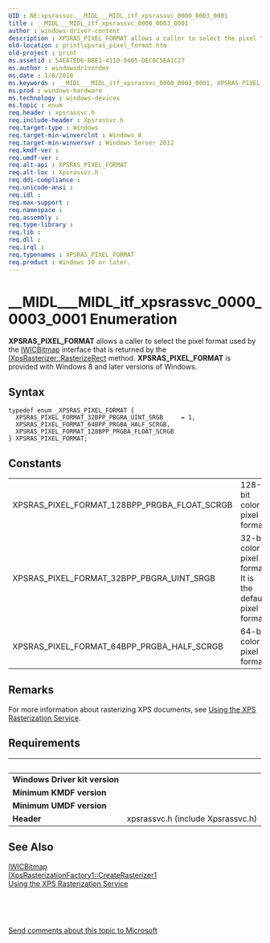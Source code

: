 ```yaml
---
UID : NE:xpsrassvc.__MIDL___MIDL_itf_xpsrassvc_0000_0003_0001
title : __MIDL___MIDL_itf_xpsrassvc_0000_0003_0001
author : windows-driver-content
description : XPSRAS_PIXEL_FORMAT allows a caller to select the pixel format used by the IWICBitmap interface that is returned by the IXpsRasterizer::RasterizeRect method. XPSRAS_PIXEL_FORMAT is provided with Windows 8 and later versions of Windows.
old-location : print\xpsras_pixel_format.htm
old-project : print
ms.assetid : 54EA7ED6-BBE1-4110-8405-DEC0C5EA1C27
ms.author : windowsdriverdev
ms.date : 1/8/2018
ms.keywords : __MIDL___MIDL_itf_xpsrassvc_0000_0003_0001, XPSRAS_PIXEL_FORMAT
ms.prod : windows-hardware
ms.technology : windows-devices
ms.topic : enum
req.header : xpsrassvc.h
req.include-header : Xpsrassvc.h
req.target-type : Windows
req.target-min-winverclnt : Windows 8
req.target-min-winversvr : Windows Server 2012
req.kmdf-ver : 
req.umdf-ver : 
req.alt-api : XPSRAS_PIXEL_FORMAT
req.alt-loc : Xpsrassvc.h
req.ddi-compliance : 
req.unicode-ansi : 
req.idl : 
req.max-support : 
req.namespace : 
req.assembly : 
req.type-library : 
req.lib : 
req.dll : 
req.irql : 
req.typenames : XPSRAS_PIXEL_FORMAT
req.product : Windows 10 or later.
---
```


# __MIDL___MIDL_itf_xpsrassvc_0000_0003_0001 Enumeration
<b>XPSRAS_PIXEL_FORMAT</b> allows a caller to select the pixel format used by the <a href="http://go.microsoft.com/fwlink/p/?linkid=133875">IWICBitmap</a> interface that is returned by the  <a href="https://msdn.microsoft.com/library/windows/hardware/ff556365">IXpsRasterizer::RasterizeRect</a> method. <b>XPSRAS_PIXEL_FORMAT</b> is provided with  Windows 8 and later versions of Windows.

## Syntax
````
typedef enum _XPSRAS_PIXEL_FORMAT { 
  XPSRAS_PIXEL_FORMAT_32BPP_PBGRA_UINT_SRGB     = 1,
  XPSRAS_PIXEL_FORMAT_64BPP_PRGBA_HALF_SCRGB,
  XPSRAS_PIXEL_FORMAT_128BPP_PRGBA_FLOAT_SCRGB
} XPSRAS_PIXEL_FORMAT;
````

## Constants

<table>

<tr>
<td>XPSRAS_PIXEL_FORMAT_128BPP_PRGBA_FLOAT_SCRGB</td>
<td>128-bit color pixel format.</td>
</tr>

<tr>
<td>XPSRAS_PIXEL_FORMAT_32BPP_PBGRA_UINT_SRGB</td>
<td>32-bit color pixel format. It is the default pixel format.</td>
</tr>

<tr>
<td>XPSRAS_PIXEL_FORMAT_64BPP_PRGBA_HALF_SCRGB</td>
<td>64-bit color pixel format.</td>
</tr>
</table>

## Remarks

For more information about rasterizing XPS documents, see <a href="https://msdn.microsoft.com/a6a3746a-3638-464b-bca0-60003f37af76">Using the XPS Rasterization Service</a>.

## Requirements
| &nbsp; | &nbsp; |
| ---- |:---- |
| **Windows Driver kit version** |  |
| **Minimum KMDF version** |  |
| **Minimum UMDF version** |  |
| **Header** | xpsrassvc.h (include Xpsrassvc.h) |

## See Also

<dl>
<dt><a href="http://msdn.microsoft.com/en-us/library/windows/desktop/ee719675.aspx">IWICBitmap</a></dt>
<dt>
<a href="https://msdn.microsoft.com/00F1C6B7-9AD8-4E42-B433-4BD73E85CFA3">IXpsRasterizationFactory1::CreateRasterizer1</a>
</dt>
<dt>
<a href="https://msdn.microsoft.com/a6a3746a-3638-464b-bca0-60003f37af76">Using the XPS Rasterization Service</a>
</dt>
</dl>
 

 

<a href="mailto:wsddocfb@microsoft.com?subject=Documentation%20feedback [print\print]:%20XPSRAS_PIXEL_FORMAT enumeration%20 RELEASE:%20(1/8/2018)&amp;body=%0A%0APRIVACY STATEMENT%0A%0AWe use your feedback to improve the documentation. We don't use your email address for any other purpose, and we'll remove your email address from our system after the issue that you're reporting is fixed. While we're working to fix this issue, we might send you an email message to ask for more info. Later, we might also send you an email message to let you know that we've addressed your feedback.%0A%0AFor more info about Microsoft's privacy policy, see http://privacy.microsoft.com/en-us/default.aspx." title="Send comments about this topic to Microsoft">Send comments about this topic to Microsoft</a>